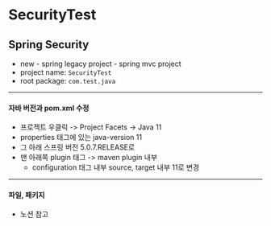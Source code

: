 # SecurityTest
## Spring Security
- new - spring legacy project - spring mvc project
- project name: `SecurityTest`
- root package: `com.test.java`

---

#### 자바 버전과 pom.xml 수정

- 프로젝트 우클릭 -> Project Facets -> Java 11
- properties 태그에 있는 java-version 11
- 그 아래 스프링 버전 5.0.7.RELEASE로
- 맨 아래쪽 plugin 태그 -> maven plugin 내부
  - configuration 태그 내부 source, target 내부 11로 변경

---

#### 파일, 패키지
- 노션 참고